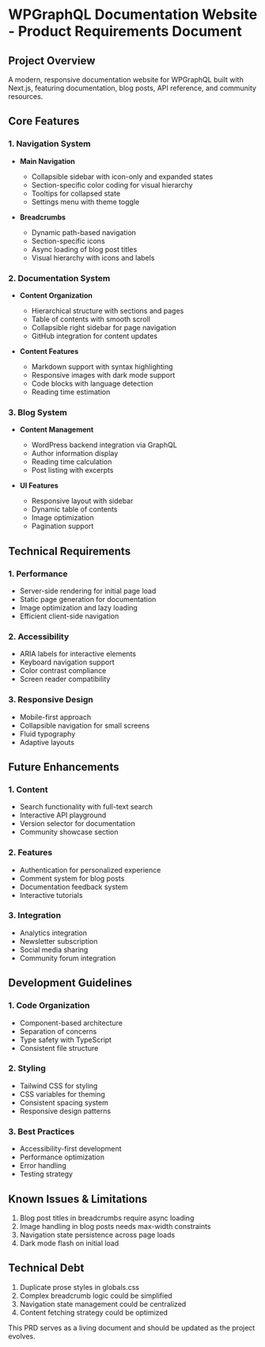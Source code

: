 # WPGraphQL Documentation Website - Product Requirements Document

## Project Overview
A modern, responsive documentation website for WPGraphQL built with Next.js, featuring documentation, blog posts, API reference, and community resources.

## Core Features

### 1. Navigation System
- **Main Navigation**
  - Collapsible sidebar with icon-only and expanded states
  - Section-specific color coding for visual hierarchy
  - Tooltips for collapsed state
  - Settings menu with theme toggle

- **Breadcrumbs**
  - Dynamic path-based navigation
  - Section-specific icons
  - Async loading of blog post titles
  - Visual hierarchy with icons and labels

### 2. Documentation System
- **Content Organization**
  - Hierarchical structure with sections and pages
  - Table of contents with smooth scroll
  - Collapsible right sidebar for page navigation
  - GitHub integration for content updates

- **Content Features**
  - Markdown support with syntax highlighting
  - Responsive images with dark mode support
  - Code blocks with language detection
  - Reading time estimation

### 3. Blog System
- **Content Management**
  - WordPress backend integration via GraphQL
  - Author information display
  - Reading time calculation
  - Post listing with excerpts

- **UI Features**
  - Responsive layout with sidebar
  - Dynamic table of contents
  - Image optimization
  - Pagination support

## Technical Requirements

### 1. Performance
- Server-side rendering for initial page load
- Static page generation for documentation
- Image optimization and lazy loading
- Efficient client-side navigation

### 2. Accessibility
- ARIA labels for interactive elements
- Keyboard navigation support
- Color contrast compliance
- Screen reader compatibility

### 3. Responsive Design
- Mobile-first approach
- Collapsible navigation for small screens
- Fluid typography
- Adaptive layouts

## Future Enhancements

### 1. Content
- Search functionality with full-text search
- Interactive API playground
- Version selector for documentation
- Community showcase section

### 2. Features
- Authentication for personalized experience
- Comment system for blog posts
- Documentation feedback system
- Interactive tutorials

### 3. Integration
- Analytics integration
- Newsletter subscription
- Social media sharing
- Community forum integration

## Development Guidelines

### 1. Code Organization
- Component-based architecture
- Separation of concerns
- Type safety with TypeScript
- Consistent file structure

### 2. Styling
- Tailwind CSS for styling
- CSS variables for theming
- Consistent spacing system
- Responsive design patterns

### 3. Best Practices
- Accessibility-first development
- Performance optimization
- Error handling
- Testing strategy

## Known Issues & Limitations
1. Blog post titles in breadcrumbs require async loading
2. Image handling in blog posts needs max-width constraints
3. Navigation state persistence across page loads
4. Dark mode flash on initial load

## Technical Debt
1. Duplicate prose styles in globals.css
2. Complex breadcrumb logic could be simplified
3. Navigation state management could be centralized
4. Content fetching strategy could be optimized

This PRD serves as a living document and should be updated as the project evolves.